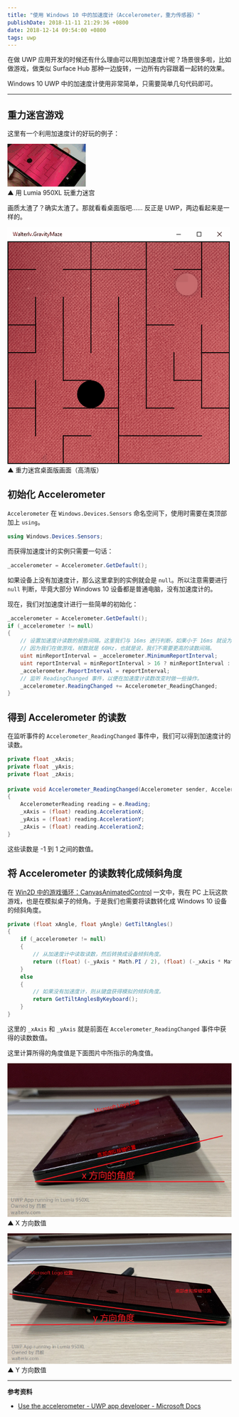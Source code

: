 ```yaml
---
title: "使用 Windows 10 中的加速度计（Accelerometer，重力传感器）"
publishDate: 2018-11-11 21:29:36 +0800
date: 2018-12-14 09:54:00 +0800
tags: uwp
---
```


在做 UWP 应用开发的时候还有什么理由可以用到加速度计呢？场景很多啦，比如做游戏，做类似 Surface Hub 那种一边旋转，一边所有内容跟着一起转的效果。

Windows 10 UWP 中的加速度计使用非常简单，只需要简单几句代码即可。

---

<div id="toc"></div>

## 重力迷宫游戏

这里有一个利用加速度计的好玩的例子：

![用 Lumia 950XL 玩重力迷宫](/static/posts/2018-11-12-playing-gravity-maze-with-lumia950xl.gif)  
▲ 用 Lumia 950XL 玩重力迷宫

画质太渣了？确实太渣了。那就看看桌面版吧…… 反正是 UWP，两边看起来是一样的。

![重力迷宫桌面版画面（高清版）](/static/posts/2018-11-11-walterlv-gravity-maze.gif)  
▲ 重力迷宫桌面版画面（高清版）

## 初始化 Accelerometer

`Accelerometer` 在 `Windows.Devices.Sensors` 命名空间下，使用时需要在类顶部加上 `using`。

```csharp
using Windows.Devices.Sensors;
```

而获得加速度计的实例只需要一句话：

```csharp
_accelerometer = Accelerometer.GetDefault();
```

如果设备上没有加速度计，那么这里拿到的实例就会是 `null`。所以注意需要进行 `null` 判断，毕竟大部分 Windows 10 设备都是普通电脑，没有加速度计的。

现在，我们对加速度计进行一些简单的初始化：

```csharp
_accelerometer = Accelerometer.GetDefault();
if (_accelerometer != null)
{
    // 设置加速度计读数的报告间隔。这里我们与 16ms 进行判断，如果小于 16ms 就设为 16ms。
    // 因为我们在做游戏，帧数就是 60Hz，也就是说，我们不需要更高的读数间隔。
    uint minReportInterval = _accelerometer.MinimumReportInterval;
    uint reportInterval = minReportInterval > 16 ? minReportInterval : 16;
    _accelerometer.ReportInterval = reportInterval;
    // 监听 ReadingChanged 事件，以便在加速度计读数改变时做一些操作。
    _accelerometer.ReadingChanged += Accelerometer_ReadingChanged;
}
```

## 得到 Accelerometer 的读数

在监听事件的 `Accelerometer_ReadingChanged` 事件中，我们可以得到加速度计的读数。

```csharp
private float _xAxis;
private float _yAxis;
private float _zAxis;

private void Accelerometer_ReadingChanged(Accelerometer sender, AccelerometerReadingChangedEventArgs e)
{
    AccelerometerReading reading = e.Reading;
    _xAxis = (float) reading.AccelerationX;
    _yAxis = (float) reading.AccelerationY;
    _zAxis = (float) reading.AccelerationZ;
}
```

这些读数是 -1 到 1 之间的数值。

## 将 Accelerometer 的读数转化成倾斜角度

在 [Win2D 中的游戏循环：CanvasAnimatedControl](/post/game-loop-of-win2d-canvas-animated-control) 一文中，我在 PC 上玩这款游戏，也是在模拟桌子的倾角。于是我们也需要将读数转化成 Windows 10 设备的倾斜角度。

```csharp
private (float xAngle, float yAngle) GetTiltAngles()
{
    if (_accelerometer != null)
    {
        // 从加速度计中读取读数，然后转换成设备倾斜角度。
        return ((float) (-_yAxis * Math.PI / 2), (float) (-_xAxis * Math.PI / 2));
    }
    else
    {
        // 如果没有加速度计，则从键盘获得模拟的倾斜角度。
        return GetTiltAnglesByKeyboard();
    }
}
```

这里的 `_xAxis` 和 `_yAxis` 就是前面在 `Accelerometer_ReadingChanged` 事件中获得的读数数值。

这里计算所得的角度值是下面图片中所指示的角度值。

![X 方向数值](/static/posts/2018-11-11-21-22-55.png)  
▲ X 方向数值

![Y 方向数值](/static/posts/2018-11-11-21-23-00.png)  
▲ Y 方向数值

---

**参考资料**

- [Use the accelerometer - UWP app developer - Microsoft Docs](https://docs.microsoft.com/en-us/windows/uwp/devices-sensors/use-the-accelerometer?wt.mc_id=MVP)
